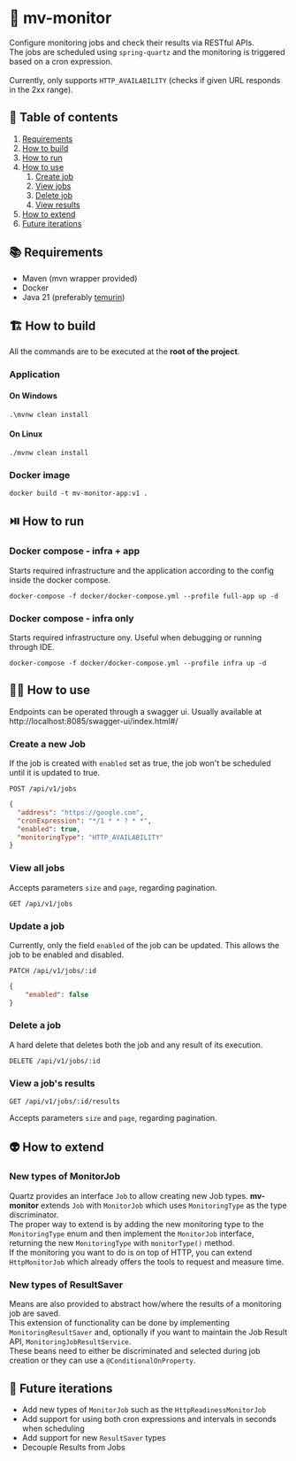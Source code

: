 # 🤖 mv-monitor
Configure monitoring jobs and check their results via RESTful APIs.
<br>
The jobs are scheduled using `spring-quartz` and the monitoring is triggered 
based on a cron expression.
<br><br>
Currently, only supports `HTTP_AVAILABILITY` (checks if given URL responds in the 2xx range).

## 🧾 Table of contents
1. [Requirements](#-requirements)
2. [How to build](#-how-to-build)
3. [How to run](#-how-to-run)
4. [How to use](#-how-to-use)
   1. [Create job](#create-a-new-job)
   2. [View jobs](#view-all-jobs)
   3. [Delete job](#delete-a-job)
   4. [View results](#view-a-jobs-results)
5. [How to extend](#-how-to-extend)
6. [Future iterations](#-future-iterations)

## 📚 Requirements
- Maven (mvn wrapper provided)
- Docker
- Java 21 (preferably [temurin](https://adoptium.net/))

## 🏗️ How to build
All the commands are to be executed at the **root of the project**.
### Application
#### On Windows
```shell
.\mvnw clean install
```

#### On Linux
```shell
./mvnw clean install
```

### Docker image
```shell
docker build -t mv-monitor-app:v1 .
```

## ⏯️ How to run
### Docker compose - infra + app
Starts required infrastructure and the application according to the config inside the docker compose. 
```shell
docker-compose -f docker/docker-compose.yml --profile full-app up -d
```

### Docker compose - infra only
Starts required infrastructure ony. Useful when debugging or running through IDE.
```shell
docker-compose -f docker/docker-compose.yml --profile infra up -d
```
## 🧑‍💻 How to use
Endpoints can be operated through a swagger ui. Usually available at http://localhost:8085/swagger-ui/index.html#/

### Create a new Job

If the job is created with `enabled` set as true, the job won't be scheduled until it is updated to true.

`POST /api/v1/jobs`

```json
{
  "address": "https://google.com",
  "cronExpression": "*/1 * * ? * *",
  "enabled": true,
  "monitoringType": "HTTP_AVAILABILITY"
}
```
### View all jobs

Accepts parameters `size` and `page`, regarding pagination.

`GET /api/v1/jobs`

### Update a job
Currently, only the field `enabled` of the job can be updated.
This allows the job to be enabled and disabled.

`PATCH /api/v1/jobs/:id`

```json
{
    "enabled": false
}
```
### Delete a job
A hard delete that deletes both the job and any result of its execution. 

`DELETE /api/v1/jobs/:id`

### View a job's results

`GET /api/v1/jobs/:id/results`

Accepts parameters `size` and `page`, regarding pagination.

## 👽 How to extend

### New types of MonitorJob

Quartz provides an interface `Job` to allow creating new Job types.
**mv-monitor** extends `Job` with `MonitorJob` which uses `MonitoringType` as the type discriminator.
<br>
The proper way to extend is by adding the new monitoring type to the `MonitoringType` enum
and then implement the `MonitorJob` interface, returning the new `MonitoringType` with `monitorType()` method.
<br>
If the monitoring you want to do is on top of HTTP, you can extend `HttpMonitorJob` which already offers the tools to request and measure time.

### New types of ResultSaver

Means are also provided to abstract how/where the results of a monitoring job are saved.
<br>
This extension of functionality can be done by implementing `MonitoringResultSaver` and, optionally if you want to maintain the 
Job Result API, `MonitoringJobResultService`.
<br>
These beans need to either be discriminated and selected during job creation or they can use a `@ConditionalOnProperty`.

## 🔮 Future iterations
- Add new types of `MonitorJob` such as the `HttpReadinessMonitorJob`
- Add support for using both cron expressions and intervals in seconds when scheduling
- Add support for new `ResultSaver` types
- Decouple Results from Jobs